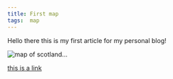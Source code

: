 ```yaml
---
title: First map
tags:  map
---
```


Hello there this is my first article for my personal blog!

![map of scotland...](images/test.png)

[this is a link](http://google.com)